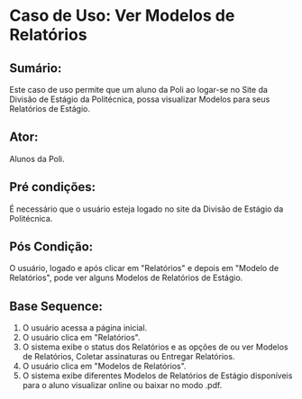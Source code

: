 # Caso de Uso: Ver Modelos de Relatórios

## Sumário: 
Este caso de uso permite que um aluno da Poli ao logar-se no Site da Divisão de Estágio da Politécnica, possa visualizar Modelos para seus Relatórios de Estágio.

## Ator:
Alunos da Poli.

## Pré condições:
É necessário que o usuário esteja logado no site da Divisão de Estágio da Politécnica.

## Pós Condição:
O usuário, logado e após clicar em "Relatórios" e depois em "Modelo de Relatórios", pode ver alguns Modelos de Relatórios de Estágio.

## Base Sequence:
1. O usuário acessa a página inicial.
2. O usuário clica em "Relatórios".
3. O sistema exibe o status dos Relatórios e as opções de ou ver Modelos de Relatórios, Coletar assinaturas ou Entregar Relatórios.
4. O usuário clica em "Modelos de Relatórios".
5. O sistema exibe diferentes Modelos de Relatórios de Estágio disponíveis para o aluno visualizar online ou baixar no modo .pdf.
